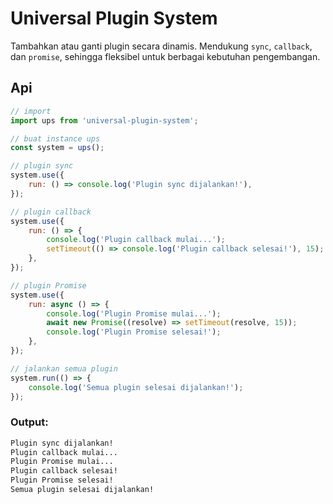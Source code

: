 # Universal Plugin System

Tambahkan atau ganti plugin secara dinamis. Mendukung `sync`, `callback`, dan `promise`, sehingga fleksibel untuk berbagai kebutuhan pengembangan.

## Api

```js
// import
import ups from 'universal-plugin-system';

// buat instance ups
const system = ups();

// plugin sync
system.use({
    run: () => console.log('Plugin sync dijalankan!'),
});

// plugin callback
system.use({
    run: () => {
        console.log('Plugin callback mulai...');
        setTimeout(() => console.log('Plugin callback selesai!'), 15);
    },
});

// plugin Promise
system.use({
    run: async () => {
        console.log('Plugin Promise mulai...');
        await new Promise((resolve) => setTimeout(resolve, 15));
        console.log('Plugin Promise selesai!');
    },
});

// jalankan semua plugin
system.run(() => {
    console.log('Semua plugin selesai dijalankan!');
});
```

### Output:

```bash
Plugin sync dijalankan!
Plugin callback mulai...
Plugin Promise mulai...
Plugin callback selesai!
Plugin Promise selesai!
Semua plugin selesai dijalankan!
```
